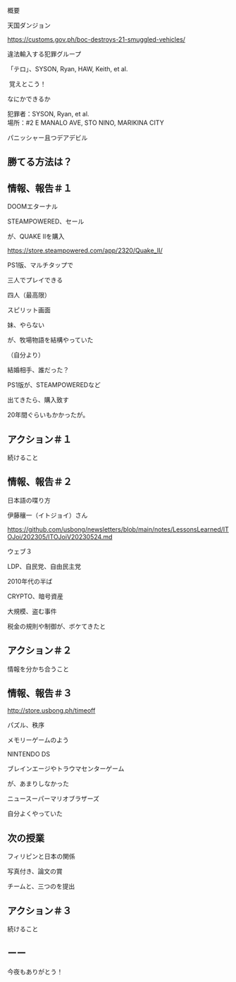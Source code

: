 概要

天国ダンジョン

https://customs.gov.ph/boc-destroys-21-smuggled-vehicles/

違法輸入する犯罪グループ

「テロ」、SYSON, Ryan, HAW, Keith, et al.

 覚えとこう！

なにかできるか

犯罪者：SYSON, Ryan, et al.<br/>
場所：#2 E MANALO AVE, STO NINO, MARIKINA CITY

パニッシャー且つデアデビル

## 勝てる方法は？

## 情報、報告＃１

DOOMエターナル

STEAMPOWERED、セール

が、QUAKE IIを購入

https://store.steampowered.com/app/2320/Quake_II/

PS1版、マルチタップで

三人でプレイできる

四人（最高限）

スピリット画面

妹、やらない

が、牧場物語を結構やっていた

（自分より）

結婚相手、誰だった？

PS1版が、STEAMPOWEREDなど

出てきたら、購入致す

20年間ぐらいもかかったが。

## アクション＃１

続けること

## 情報、報告＃２

日本語の喋り方

伊藤穰一（イトジョイ）さん

https://github.com/usbong/newsletters/blob/main/notes/LessonsLearned/ITOJoi/202305/ITOJoiV20230524.md

ウェブ３

LDP、自民党、自由民主党

2010年代の半ば

CRYPTO、暗号資産

大規模、盗む事件

税金の規則や制御が、ボケてきたと

## アクション＃２

情報を分かち合うこと

## 情報、報告＃３

http://store.usbong.ph/timeoff

パズル、秩序

メモリーゲームのよう

NINTENDO DS

ブレインエージやトラウマセンターゲーム

が、あまりしなかった

ニュースーパーマリオブラザーズ

自分よくやっていた

## 次の授業

フィリピンと日本の関係

写真付き、論文の賞

チームと、三つのを提出

## アクション＃３

続けること

## ーー

今夜もありがとう！


